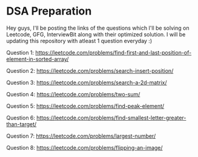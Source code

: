# DSA Preparation
Hey guys, I'll be posting the links of the questions which I'll be solving on Leetcode, GFG, InterviewBit along with their optimized solution.
I will be updating this repository with atleast 1 question everyday :)

Question 1:
https://leetcode.com/problems/find-first-and-last-position-of-element-in-sorted-array/


Question 2:
https://leetcode.com/problems/search-insert-position/


Question 3:
https://leetcode.com/problems/search-a-2d-matrix/



Question 4:
https://leetcode.com/problems/two-sum/


Question 5:
https://leetcode.com/problems/find-peak-element/


Question 6:
https://leetcode.com/problems/find-smallest-letter-greater-than-target/


Question 7:
https://leetcode.com/problems/largest-number/


Question 8:
https://leetcode.com/problems/flipping-an-image/
